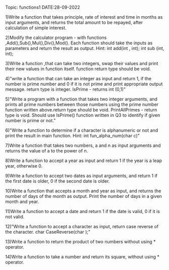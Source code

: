 Topic: functions1                                        DATE:28-09-2022


1)Write a function that takes principle, rate of interest and time in months as input arguments, and returns the total amount to be repayed, after calculation of simple interest.


2)Modify the calculator program - with functions ,Add(),Sub(),Mul(),Div(),Mod(). Each function should take the inputs as parameters and return the result as output.
Hint: int add(int , int);
int sub (int, int);


3)Write a function ,that can take two integers, swap their values and print their new values in function itself. function return type should be void.


4)"write a function that can take an integer as input and return 1, if the number is prime number and 0 if it is not prime and print appropriate output message.
return type is integer.
IsPrime - returns int (0,1)"


5)"Write a program with a function that takes two integer arguments, and prints all prime numbers between those numbers using the prime number function written above.return type should be void.
PrintAllPrimes - return type is void. Should use IsPrime() function written in Q3 to identify if given number is prime or not."


6)"Write a function to determine if a character is alphanumeric or not and print the result in main function.
Hint: int fun_alpha_num(char c)"


7)Write a function that takes two numbers, a and n as input arguments and returns the value of a to the power of n.


8)Write a function to accept a year as input and return 1 if the year is a leap year, otherwise 0.


9)Write a function to accept two dates as input arguments, and return 1 if the first date is older, 0 if the second date is older.


10)Write a function that accepts a month and year as input, and returns the number of days of the month as output. Print the number of days in a given month and year.


11)Write a function to accept a date and return 1 if the date is valid, 0 if it is not valid.


12)"Write a function to accept a character as input, return case reverse of the character.
char CaseReverse(char );"


13)Write a function to return the product of two numbers without using * operator.



14)Write a function to take a number and return its square, without using * operator.


